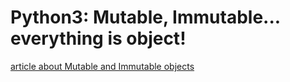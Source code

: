 # Python3: Mutable, Immutable... everything is object!
[article about Mutable and Immutable objects](https://medium.com/@siachrefboularess/python3-everything-is-object-9fb1b6b1fa5a)
